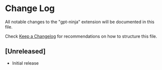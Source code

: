 # Change Log

All notable changes to the "gpt-ninja" extension will be documented in this file.

Check [Keep a Changelog](http://keepachangelog.com/) for recommendations on how to structure this file.

## [Unreleased]

- Initial release